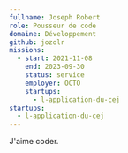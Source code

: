 ```yaml
---
fullname: Joseph Robert
role: Pousseur de code
domaine: Développement
github: jozolr
missions:
  - start: 2021-11-08
    end: 2023-09-30
    status: service
    employer: OCTO
    startups:
      - l-application-du-cej
startups:
  - l-application-du-cej
---
```

J'aime coder.